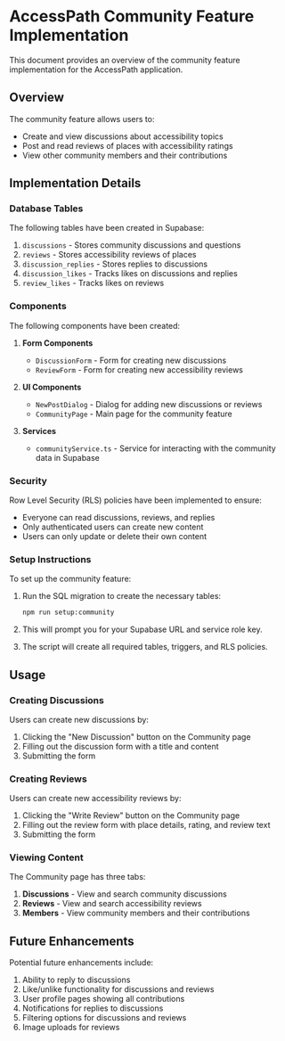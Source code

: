 # AccessPath Community Feature Implementation

This document provides an overview of the community feature implementation for the AccessPath application.

## Overview

The community feature allows users to:
- Create and view discussions about accessibility topics
- Post and read reviews of places with accessibility ratings
- View other community members and their contributions

## Implementation Details

### Database Tables

The following tables have been created in Supabase:

1. `discussions` - Stores community discussions and questions
2. `reviews` - Stores accessibility reviews of places
3. `discussion_replies` - Stores replies to discussions
4. `discussion_likes` - Tracks likes on discussions and replies
5. `review_likes` - Tracks likes on reviews

### Components

The following components have been created:

1. **Form Components**
   - `DiscussionForm` - Form for creating new discussions
   - `ReviewForm` - Form for creating new accessibility reviews

2. **UI Components**
   - `NewPostDialog` - Dialog for adding new discussions or reviews
   - `CommunityPage` - Main page for the community feature

3. **Services**
   - `communityService.ts` - Service for interacting with the community data in Supabase

### Security

Row Level Security (RLS) policies have been implemented to ensure:
- Everyone can read discussions, reviews, and replies
- Only authenticated users can create new content
- Users can only update or delete their own content

### Setup Instructions

To set up the community feature:

1. Run the SQL migration to create the necessary tables:
   ```bash
   npm run setup:community
   ```

2. This will prompt you for your Supabase URL and service role key.

3. The script will create all required tables, triggers, and RLS policies.

## Usage

### Creating Discussions

Users can create new discussions by:
1. Clicking the "New Discussion" button on the Community page
2. Filling out the discussion form with a title and content
3. Submitting the form

### Creating Reviews

Users can create new accessibility reviews by:
1. Clicking the "Write Review" button on the Community page
2. Filling out the review form with place details, rating, and review text
3. Submitting the form

### Viewing Content

The Community page has three tabs:
1. **Discussions** - View and search community discussions
2. **Reviews** - View and search accessibility reviews
3. **Members** - View community members and their contributions

## Future Enhancements

Potential future enhancements include:
1. Ability to reply to discussions
2. Like/unlike functionality for discussions and reviews
3. User profile pages showing all contributions
4. Notifications for replies to discussions
5. Filtering options for discussions and reviews
6. Image uploads for reviews 
